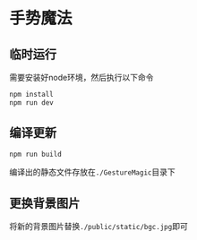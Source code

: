 # 手势魔法

## 临时运行

需要安装好node环境，然后执行以下命令

```bash
npm install
npm run dev
```

## 编译更新

```bash
npm run build
```

编译出的静态文件存放在`./GestureMagic`目录下

## 更换背景图片

将新的背景图片替换`./public/static/bgc.jpg`即可
